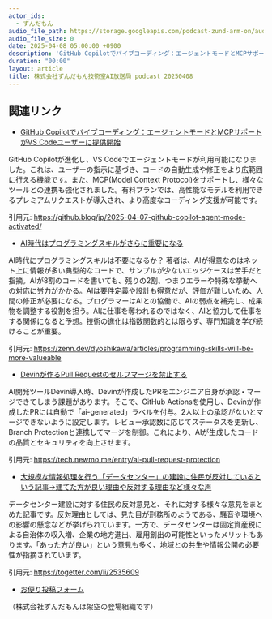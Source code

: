 ```yaml
---
actor_ids:
  - ずんだもん
audio_file_path: https://storage.googleapis.com/podcast-zund-arm-on/audio/株式会社ずんだもん技術室AI放送局_podcast_20250408.mp3
audio_file_size: 0
date: 2025-04-08 05:00:00 +0900
description: 'GitHub Copilotでバイブコーディング：エージェントモードとMCPサポートがVS Codeユーザーに提供開始、AI時代はプログラミングスキルがさらに重要になる、Devinが作るPull Requestのセルフマージを禁止する、大規模な情報処理を行う「データセンター」の建設に住民が反対しているという記事→建てた方が良い理由や反対する理由など様々な声'
duration: "00:00"
layout: article
title: 株式会社ずんだもん技術室AI放送局 podcast 20250408
---
```


## 関連リンク


- [GitHub Copilotでバイブコーディング：エージェントモードとMCPサポートがVS Codeユーザーに提供開始](https://github.blog/jp/2025-04-07-github-copilot-agent-mode-activated/)  


GitHub Copilotが進化し、VS Codeでエージェントモードが利用可能になりました。これは、ユーザーの指示に基づき、コードの自動生成や修正をより広範囲に行える機能です。また、MCP(Model Context Protocol)をサポートし、様々なツールとの連携も強化されました。有料プランでは、高性能なモデルを利用できるプレミアムリクエストが導入され、より高度なコーディング支援が可能です。


引用元: https://github.blog/jp/2025-04-07-github-copilot-agent-mode-activated/


- [AI時代はプログラミングスキルがさらに重要になる](https://zenn.dev/dyoshikawa/articles/programming-skills-will-be-more-valueable)  


AI時代にプログラミングスキルは不要になるか？ 著者は、AIが得意なのはネット上に情報が多い典型的なコードで、サンプルが少ないエッジケースは苦手だと指摘。AIが8割のコードを書いても、残りの2割、つまりエラーや特殊な挙動への対応に労力がかかる。AIは要件定義や設計も得意だが、評価が難しいため、人間の修正が必要になる。プログラマーはAIとの協働で、AIの弱点を補完し、成果物を調整する役割を担う。AIに仕事を奪われるのではなく、AIと協力して仕事をする関係になると予想。技術の進化は指数関数的とは限らず、専門知識を学び続けることが重要。


引用元: https://zenn.dev/dyoshikawa/articles/programming-skills-will-be-more-valueable


- [Devinが作るPull Requestのセルフマージを禁止する](https://tech.newmo.me/entry/ai-pull-request-protection)  


AI開発ツールDevin導入時、Devinが作成したPRをエンジニア自身が承認・マージできてしまう課題があります。そこで、GitHub Actionsを使用し、Devinが作成したPRには自動で「ai-generated」ラベルを付与。2人以上の承認がないとマージできないように設定します。レビュー承認数に応じてステータスを更新し、Branch Protectionと連携してマージを制御。これにより、AIが生成したコードの品質とセキュリティを向上させます。


引用元: https://tech.newmo.me/entry/ai-pull-request-protection


- [大規模な情報処理を行う「データセンター」の建設に住民が反対しているという記事→建てた方が良い理由や反対する理由など様々な声](https://togetter.com/li/2535609)  


データセンター建設に対する住民の反対意見と、それに対する様々な意見をまとめた記事です。反対理由としては、見た目が刑務所のようである、騒音や環境への影響の懸念などが挙げられています。一方で、データセンターは固定資産税による自治体の収入増、企業の地方進出、雇用創出の可能性といったメリットもあります。「あった方が良い」という意見も多く、地域との共生や情報公開の必要性が指摘されています。


引用元: https://togetter.com/li/2535609



- [お便り投稿フォーム](https://forms.gle/ffg4JTfqdiqK62qf9)

（株式会社ずんだもんは架空の登場組織です）

